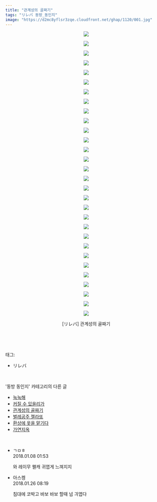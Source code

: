 ```yaml
---
title: "관계성의 골짜기"
tags: "リレバ 동방_동인지"
image: "https://d2mc8yflsr3zqe.cloudfront.net/ghap/1120/001.jpg"
---
```

<div class="article">
<p style="text-align: center; clear: none; float: none;"><img src="{{ site.imgserver2 }}/ghap/1120/001.jpg"/></p>
<p style="text-align: center; clear: none; float: none;"><img src="{{ site.imgserver2 }}/ghap/1120/002.jpg"/></p>
<p style="text-align: center; clear: none; float: none;"><img src="{{ site.imgserver2 }}/ghap/1120/003.jpg"/></p>
<p style="text-align: center; clear: none; float: none;"><img src="{{ site.imgserver2 }}/ghap/1120/004.jpg"/></p>
<p style="text-align: center; clear: none; float: none;"><img src="{{ site.imgserver2 }}/ghap/1120/005.jpg"/></p>
<p style="text-align: center; clear: none; float: none;"><img src="{{ site.imgserver2 }}/ghap/1120/006.jpg"/></p>
<p style="text-align: center; clear: none; float: none;"><img src="{{ site.imgserver2 }}/ghap/1120/007.jpg"/></p>
<p style="text-align: center; clear: none; float: none;"><img src="{{ site.imgserver2 }}/ghap/1120/008.jpg"/></p>
<p style="text-align: center; clear: none; float: none;"><img src="{{ site.imgserver2 }}/ghap/1120/009.jpg"/></p>
<p style="text-align: center; clear: none; float: none;"><img src="{{ site.imgserver2 }}/ghap/1120/010.jpg"/></p>
<p style="text-align: center; clear: none; float: none;"><img src="{{ site.imgserver2 }}/ghap/1120/011.jpg"/></p>
<p style="text-align: center; clear: none; float: none;"><img src="{{ site.imgserver2 }}/ghap/1120/012.jpg"/></p>
<p style="text-align: center; clear: none; float: none;"><img src="{{ site.imgserver2 }}/ghap/1120/013.jpg"/></p>
<p style="text-align: center; clear: none; float: none;"><img src="{{ site.imgserver2 }}/ghap/1120/014.jpg"/></p>
<p style="text-align: center; clear: none; float: none;"><img src="{{ site.imgserver2 }}/ghap/1120/015.jpg"/></p>
<p style="text-align: center; clear: none; float: none;"><img src="{{ site.imgserver2 }}/ghap/1120/016.jpg"/></p>
<p style="text-align: center; clear: none; float: none;"><img src="{{ site.imgserver2 }}/ghap/1120/017.jpg"/></p>
<p style="text-align: center; clear: none; float: none;"><img src="{{ site.imgserver2 }}/ghap/1120/018.jpg"/></p>
<p style="text-align: center; clear: none; float: none;"><img src="{{ site.imgserver2 }}/ghap/1120/019.jpg"/></p>
<p style="text-align: center; clear: none; float: none;"><img src="{{ site.imgserver2 }}/ghap/1120/020.jpg"/></p>
<p style="text-align: center; clear: none; float: none;"><img src="{{ site.imgserver2 }}/ghap/1120/021.jpg"/></p>
<p style="text-align: center; clear: none; float: none;"><img src="{{ site.imgserver2 }}/ghap/1120/022.jpg"/></p>
<p style="text-align: center; clear: none; float: none;"><img src="{{ site.imgserver2 }}/ghap/1120/023.jpg"/></p>
<p style="text-align: center; clear: none; float: none;"><img src="{{ site.imgserver2 }}/ghap/1120/024.jpg"/></p>
<p style="text-align: center; clear: none; float: none;"><img src="{{ site.imgserver2 }}/ghap/1120/025.jpg"/></p>
<p style="text-align: center; clear: none; float: none;"><img src="{{ site.imgserver2 }}/ghap/1120/026.jpg"/></p>
<p style="text-align: center; clear: none; float: none;"><img src="{{ site.imgserver2 }}/ghap/1120/027.jpg"/></p>
<p style="text-align: center; clear: none; float: none;"><img src="{{ site.imgserver2 }}/ghap/1120/028.jpg"/></p>
<p style="text-align: center; clear: none; float: none;"><img src="{{ site.imgserver2 }}/ghap/1120/029.jpg"/></p>
<p style="text-align: center; clear: none; float: none;"><img src="{{ site.imgserver2 }}/ghap/1120/030.jpg"/></p>
<p style="text-align: center; clear: none; float: none;">[リレバ] 관계성의 골짜기</p>
<p><br/></p>
</div><br/>
<div class="tagTrail">
<p>태그: </p>
<ul>
<li>リレバ</li>
</ul>
</div><br/>
<div class="another">
<p>'동방 동인지' 카테고리의 다른 글</p>
<ul>
<li><a href="/ghap_1122">눅눅해</a></li>
<li><a href="/ghap_1121">커질 수 있을리가</a></li>
<li><a href="/ghap_1120">관계성의 골짜기</a></li>
<li><a href="/ghap_1119">벌레공주 젤라또</a></li>
<li><a href="/ghap_1117">환상에 옷을 맡기다</a></li>
<li><a href="/ghap_1116">가연지옥</a></li>
</ul>
</div><br/>
<div class="cb_module cb_fluid">
<div class="cb_wrt cb_profile">
<div class="comment">
<ul>
<li class="cb_thumb_off" id="comment15168893">
<div class="cb_comment_area">
<div class="cb_info_area">
<div class="cb_section">
<span class="cb_nick_name">ㄱㅁㅎ</span>
</div>
<div class="cb_section">
<span class="cb_date">2018.01.08 01:53 </span>
</div>
</div>
<div class="cb_dsc_comment">
<p class="cb_dsc">
											와 레이무 왤캐 귀엽게 느껴지지
										</p>
</div>
</div></li>
<li class="cb_thumb_off" id="comment15183276">
<div class="cb_comment_area">
<div class="cb_info_area">
<div class="cb_section">
<span class="cb_nick_name">아스켕</span>
</div>
<div class="cb_section">
<span class="cb_date">2018.01.26 08:19 </span>
</div>
</div>
<div class="cb_dsc_comment">
<p class="cb_dsc">
											침대에 코박고 바보 바보 할때 넘 긔엽다
										</p>
</div>
</div></li>
</ul>
</div>
</div><!-- commentList close -->
</div><br/>
